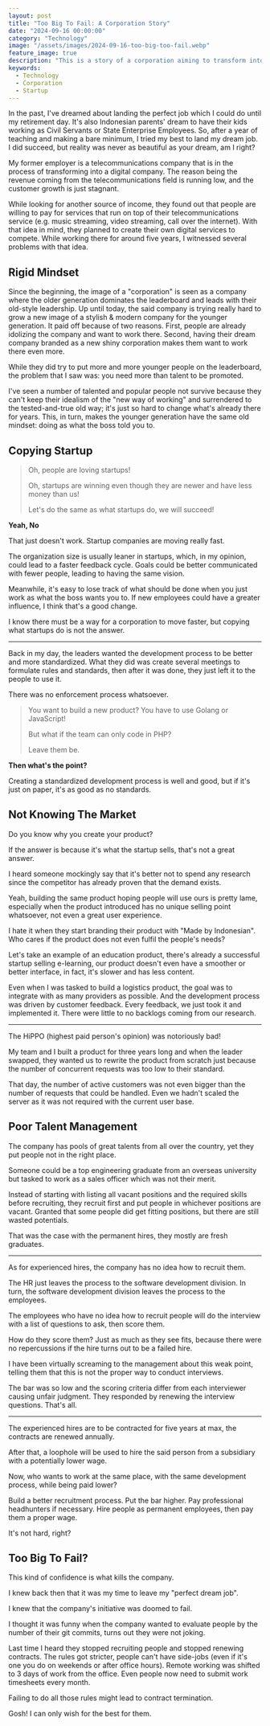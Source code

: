 ```yaml
---
layout: post
title: "Too Big To Fail: A Corporation Story"
date: "2024-09-16 00:00:00"
category: "Technology"
image: "/assets/images/2024-09-16-too-big-too-fail.webp"
feature_image: true
description: "This is a story of a corporation aiming to transform into a digital company. Despite investmenting a big sum in new technology and hiring new talents, their efforts are undermined by outdated practices."
keywords:
  - Technology
  - Corporation
  - Startup
---
```


In the past, I've dreamed about landing the perfect job which I could do until my retirement day. It's also Indonesian parents' dream to have their kids working as Civil Servants or State Enterprise Employees. So, after a year of teaching and making a bare minimum, I tried my best to land my dream job. I did succeed, but reality was never as beautiful as your dream, am I right?

My former employer is a telecommunications company that is in the process of transforming into a digital company. The reason being the revenue coming from the telecommunications field is running low, and the customer growth is just stagnant.

While looking for another source of income, they found out that people are willing to pay for services that run on top of their telecommunications service (e.g. music streaming, video streaming, call over the internet). With that idea in mind, they planned to create their own digital services to compete. While working there for around five years, I witnessed several problems with that idea.

## Rigid Mindset

Since the beginning, the image of a "corporation" is seen as a company where the older generation dominates the leaderboard and leads with their old-style leadership. Up until today, the said company is trying really hard to grow a new image of a stylish & modern company for the younger generation. It paid off because of two reasons. First, people are already idolizing the company and want to work there. Second, having their dream company branded as a new shiny corporation makes them want to work there even more.

While they did try to put more and more younger people on the leaderboard, the problem that I saw was: you need more than talent to be promoted.

I've seen a number of talented and popular people not survive because they can't keep their idealism of the "new way of working" and surrendered to the tested-and-true old way; it's just so hard to change what's already there for years. This, in turn, makes the younger generation have the same old mindset: doing as what the boss told you to.

## Copying Startup

> Oh, people are loving startups!
>
> Oh, startups are winning even though they are newer and have less money than us!
>
> Let's do the same as what startups do, we will succeed!

**Yeah, No**

That just doesn't work. Startup companies are moving really fast.

The organization size is usually leaner in startups, which, in my opinion, could lead to a faster feedback cycle. Goals could be better communicated with fewer people, leading to having the same vision. 

Meanwhile, it's easy to lose track of what should be done when you just work as what the boss wants you to. If new employees could have a greater influence, I think that's a good change.

I know there must be a way for a corporation to move faster, but copying what startups do is not the answer.

---

Back in my day, the leaders wanted the development process to be better and more standardized. What they did was create several meetings to formulate rules and standards, then after it was done, they just left it to the people to use it.

There was no enforcement process whatsoever.

> You want to build a new product? You have to use Golang or JavaScript!
>
> But what if the team can only code in PHP?
>
> Leave them be.

**Then what's the point?**

Creating a standardized development process is well and good, but if it's just on paper, it's as good as no standards.

## Not Knowing The Market

Do you know why you create your product?

If the answer is because it's what the startup sells, that's not a great answer.

I heard someone mockingly say that it's better not to spend any research since the competitor has already proven that the demand exists.

Yeah, building the same product hoping people will use ours is pretty lame, especially when the product introduced has no unique selling point whatsoever, not even a great user experience.

I hate it when they start branding their product with "Made by Indonesian". Who cares if the product does not even fulfil the people's needs? 

Let's take an example of an education product, there's already a successful startup selling e-learning, our product doesn't even have a smoother or better interface, in fact, it's slower and has less content.

Even when I was tasked to build a logistics product, the goal was to integrate with as many providers as possible. And the development process was driven by customer feedback. Every feedback, we just took it and implemented it. There were little to no backlogs coming from our research.

---

The HiPPO (highest paid person's opinion) was notoriously bad! 

My team and I built a product for three years long and when the leader swapped, they wanted us to rewrite the product from scratch just because the number of concurrent requests was too low to their standard. 

That day, the number of active customers was not even bigger than the number of requests that could be handled. Even we hadn't scaled the server as it was not required with the current user base.

## Poor Talent Management

The company has pools of great talents from all over the country, yet they put people not in the right place.

Someone could be a top engineering graduate from an overseas university but tasked to work as a sales officer which was not their merit.

Instead of starting with listing all vacant positions and the required skills before recruiting, they recruit first and put people in whichever positions are vacant. Granted that some people did get fitting positions, but there are still wasted potentials.

That was the case with the permanent hires, they mostly are fresh graduates.

---

As for experienced hires, the company has no idea how to recruit them.

The HR just leaves the process to the software development division. In turn, the software development division leaves the process to the employees.

The employees who have no idea how to recruit people will do the interview with a list of questions to ask, then score them.

How do they score them? Just as much as they see fits, because there were no repercussions if the hire turns out to be a failed hire.

I have been virtually screaming to the management about this weak point, telling them that this is not the proper way to conduct interviews.

The bar was so low and the scoring criteria differ from each interviewer causing unfair judgment. They responded by renewing the interview questions. That's all.

---

The experienced hires are to be contracted for five years at max, the contracts are renewed annually.

After that, a loophole will be used to hire the said person from a subsidiary with a potentially lower wage. 

Now, who wants to work at the same place, with the same development process, while being paid lower?

Build a better recruitment process. Put the bar higher. Pay professional headhunters if necessary. Hire people as permanent employees, then pay them a proper wage.

It's not hard, right?

## Too Big To Fail?

This kind of confidence is what kills the company.

I knew back then that it was my time to leave my "perfect dream job".

I knew that the company's initiative was doomed to fail.

I thought it was funny when the company wanted to evaluate people by the number of their git commits, turns out they were not joking.

Last time I heard they stopped recruiting people and stopped renewing contracts. The rules got stricter, people can't have side-jobs (even if it's one you do on weekends or after office hours). Remote working was shifted to 3 days of work from the office. Even people now need to submit work timesheets every month.

Failing to do all those rules might lead to contract termination. 

Gosh! I can only wish for the best for them.